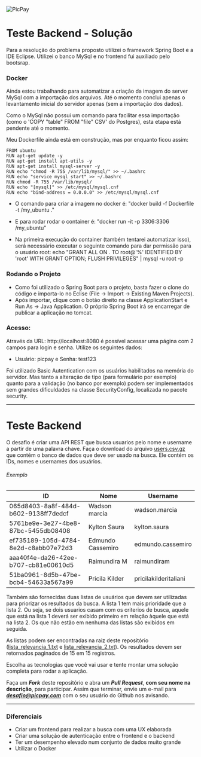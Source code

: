 ![PicPay](https://user-images.githubusercontent.com/1765696/26998603-711fcf30-4d5c-11e7-9281-0d9eb20337ad.png)

# Teste Backend - Solução

Para a resolução do problema proposto utilizei o framework Spring Boot e a IDE Eclipse. Utilizei o banco MySql e no frontend fui auxiliado pelo bootsrap.


### Docker

Ainda estou trabalhando para automatizar a criação da imagem do server MySql com a importação dos arquivos. Até o momento conclui apenas o levantamento inicial do servidor apenas (sem a importação dos dados).

Como o MySql não possui um comando para facilitar essa importação (como o 'COPY "table" FROM "file" CSV' do Postgres), esta etapa está pendente até o momento.

Meu Dockerfile ainda está em construção, mas por enquanto ficou assim:

```
FROM ubuntu
RUN apt-get update -y
RUN apt-get install apt-utils -y
RUN apt-get install mysql-server -y
RUN echo "chmod -R 755 /var/lib/mysql/" >> ~/.bashrc
RUN echo "service mysql start" >> ~/.bashrc
RUN chmod -R 755 /var/lib/mysql/
RUN echo "[mysql]" >> /etc/mysql/mysql.cnf
RUN echo "bind-address = 0.0.0.0" >> /etc/mysql/mysql.cnf
```

- O comando para criar a imagem no docker é: "docker build -f Dockerfile -t <name>/my_ubuntu ."
- E para rodar rodar o container é: "docker run -it -p 3306:3306 <name>/my_ubuntu"

- Na primeira execução do container (também tentarei automatizar isso), será necessário executar o seguinte comando para dar permissão para o usuário root:
echo "GRANT ALL ON *.* TO root@'%' IDENTIFIED BY 'root' WITH GRANT OPTION; FLUSH PRIVILEGES" | mysql -u root -p


### Rodando o Projeto

- Como foi utilizado o Spring Boot para o projeto, basta fazer o clone do código e importa-lo no Eclise (File -> Import -> Existing Maven Projects).
- Após importar, clique com o botão direito na classe ApplicationStart e Run As -> Java Application. O próprio Spring Boot irá se encarregar de publicar a aplicação no tomcat.


### Acesso:

Através da URL: http://localhost:8080 é possível acessar uma página com 2 campos para login e senha. Utilize os seguintes dados:

- Usuário: picpay e Senha: test123

Foi utilizado Basic Autentication com os usuários habilitados na memória do servidor. Mas tanto a alteração de tipo (para formulário por exemplo) quanto para a validação (no banco por exemplo) podem ser implementados sem grandes dificuldades na classe SecurityConfig, localizada no pacote security.

-----

# Teste Backend

O desafio é criar uma API REST que busca usuarios pelo nome e username a partir de uma palavra chave. Faça o download do arquivo [users.csv.gz](https://s3.amazonaws.com/careers-picpay/users.csv.gz) que contém o banco de dados que deve ser usado na busca. Ele contém os IDs, nomes e usernames dos usuários.

###### Exemplo
| ID                                   | Nome              | Username             |
|--------------------------------------|-------------------|----------------------|
| 065d8403-8a8f-484d-b602-9138ff7dedcf | Wadson marcia     | wadson.marcia        |
| 5761be9e-3e27-4be8-87bc-5455db08408  | Kylton Saura      | kylton.saura         |
| ef735189-105d-4784-8e2d-c8abb07e72d3 | Edmundo Cassemiro | edmundo.cassemiro    |
| aaa40f4e-da26-42ee-b707-cb81e00610d5 | Raimundira M      | raimundiram          |
| 51ba0961-8d5b-47be-bcb4-54633a567a99 | Pricila Kilder    | pricilakilderitaliani|



Também são fornecidas duas listas de usuários que devem ser utilizadas para priorizar os resultados da busca. A lista 1 tem mais prioridade que a lista 2. Ou seja, se dois usuarios casam com os criterios de busca, aquele que está na lista 1 deverá ser exibido primeiro em relação àquele que está na lista 2. Os que não estão em nenhuma das listas são exibidos em seguida.

As listas podem ser encontradas na raiz deste repositório ([lista_relevancia_1.txt](lista_relevancia_1.txt) e [lista_relevancia_2.txt](lista_relevancia_2.txt)).
Os resultados devem ser retornados paginados de 15 em 15 registros.

Escolha as tecnologias que você vai usar e tente montar uma solução completa para rodar a aplicação.

Faça um ***Fork*** deste repositório e abra um ***Pull Request***, **com seu nome na descrição**, para participar. Assim que terminar, envie um e-mail para ***desafio@picpay.com*** com o seu usuário do Github nos avisando.

-----

### Diferenciais

- Criar um frontend para realizar a busca com uma UX elaborada
- Criar uma solução de autenticação entre o frontend e o backend
- Ter um desempenho elevado num conjunto de dados muito grande
- Utilizar o Docker